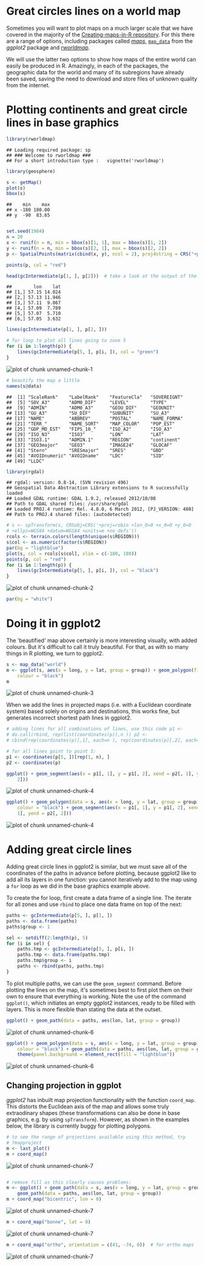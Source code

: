 Great circles lines on a world map
========================================================

Sometimes you will want to plot maps on a much larger
scale that we have covered in the majority of
the [Creating-maps-in-R repository](https://github.com/Robinlovelace/Creating-maps-in-R/).
For this there are a range of options, including packages called
[*maps*](http://cran.r-project.org/web/packages/maps/index.html),
[`map_data`](http://docs.ggplot2.org/0.9.3/map_data.html) from the
*ggplot2* package and [*rworldmap*](http://cran.r-project.org/web/packages/rworldmap/index.html).

We will use the latter two options to show how maps of the entire world
can easily be produced in R. Amazingly, in each of the packages, the geographic
data for the world and many of its subregions have already been saved, saving the
need to download and store files of unknown quality from the internet.

# Plotting continents and great circle lines in base graphics



```r
library(rworldmap)
```

```
## Loading required package: sp
## ### Welcome to rworldmap ###
## For a short introduction type : 	 vignette('rworldmap')
```

```r
library(geosphere)

s <- getMap()
plot(s)
bbox(s)
```

```
##    min    max
## x -180 180.00
## y  -90  83.65
```

```r

set.seed(1984)
n = 20
x <- runif(n = n, min = bbox(s)[1, 1], max = bbox(s)[1, 2])
y <- runif(n = n, min = bbox(s)[2, 1], max = bbox(s)[2, 2])
p <- SpatialPoints(matrix(cbind(x, y), ncol = 2), proj4string = CRS("+proj=longlat +datum=WGS84"))

points(p, col = "red")

head(gcIntermediate(p[1, ], p[2]))  # take a look at the output of the gcIntermediate function
```

```
##        lon    lat
## [1,] 57.15 14.024
## [2,] 57.13 11.946
## [3,] 57.11  9.867
## [4,] 57.09  7.789
## [5,] 57.07  5.710
## [6,] 57.05  3.632
```

```r
lines(gcIntermediate(p[1, ], p[2, ]))

# for loop to plot all lines going to zone 5
for (i in 1:length(p)) {
    lines(gcIntermediate(p[5, ], p[i, ]), col = "green")
}
```

![plot of chunk unnamed-chunk-1](figure/unnamed-chunk-1.png) 



```r
# beautify the map a little
names(s@data)
```

```
##  [1] "ScaleRank"    "LabelRank"    "FeatureCla"   "SOVEREIGNT"  
##  [5] "SOV_A3"       "ADM0_DIF"     "LEVEL"        "TYPE"        
##  [9] "ADMIN"        "ADM0_A3"      "GEOU_DIF"     "GEOUNIT"     
## [13] "GU_A3"        "SU_DIF"       "SUBUNIT"      "SU_A3"       
## [17] "NAME"         "ABBREV"       "POSTAL"       "NAME_FORMA"  
## [21] "TERR_"        "NAME_SORT"    "MAP_COLOR"    "POP_EST"     
## [25] "GDP_MD_EST"   "FIPS_10_"     "ISO_A2"       "ISO_A3"      
## [29] "ISO_N3"       "ISO3"         "LON"          "LAT"         
## [33] "ISO3.1"       "ADMIN.1"      "REGION"       "continent"   
## [37] "GEO3major"    "GEO3"         "IMAGE24"      "GLOCAF"      
## [41] "Stern"        "SRESmajor"    "SRES"         "GBD"         
## [45] "AVOIDnumeric" "AVOIDname"    "LDC"          "SID"         
## [49] "LLDC"
```

```r
library(rgdal)
```

```
## rgdal: version: 0.8-14, (SVN revision 496)
## Geospatial Data Abstraction Library extensions to R successfully loaded
## Loaded GDAL runtime: GDAL 1.9.2, released 2012/10/08
## Path to GDAL shared files: /usr/share/gdal
## Loaded PROJ.4 runtime: Rel. 4.8.0, 6 March 2012, [PJ_VERSION: 480]
## Path to PROJ.4 shared files: (autodetected)
```

```r
# s <- spTransform(s, CRSobj=CRS('+proj=robin +lon_0=0 +x_0=0 +y_0=0
# +ellps=WGS84 +datum=WGS84 +units=m +no_defs'))
rcols <- terrain.colors(length(unique(s$REGION)))
s$col <- as.numeric(factor(s$REGION))
par(bg = "lightblue")
plot(s, col = rcols[s$col], xlim = c(-180, 180))
points(p, col = "red")
for (i in 1:length(p)) {
    lines(gcIntermediate(p[5, ], p[i, ]), col = "black")
}
```

![plot of chunk unnamed-chunk-2](figure/unnamed-chunk-2.png) 

```r
par(bg = "white")
```


# Doing it in ggplot2

The 'beautified' map above certainly is more interesting visually, with added
colours. But it's difficult to call it truly beautiful. For that, as with
so many things in R plotting, we turn to ggplot2.


```r
s <- map_data("world")
m <- ggplot(s, aes(x = long, y = lat, group = group)) + geom_polygon(fill = "green", 
    colour = "black")
m
```

![plot of chunk unnamed-chunk-3](figure/unnamed-chunk-3.png) 


When we add the lines in projected maps (i.e. with a Euclidean coordinate system)
based solely on origins and destinations, this works fine, but generates incorrect
shortest path lines in ggplot2.


```r
# adding lines for all combinations of lines, use this code p1 <-
# do.call(rbind, rep(list(coordinates(p)),n )) p2 <-
# cbind(rep(coordinates(p)[,1], each=n ), rep(coordinates(p)[,2], each=n ))

# for all lines goint to point 5:
p1 <- coordinates(p[5, ])[rep(1, n), ]
p2 <- coordinates(p)

ggplot() + geom_segment(aes(x = p1[, 1], y = p1[, 2], xend = p2[, 1], yend = p2[, 
    2]))
```

![plot of chunk unnamed-chunk-4](figure/unnamed-chunk-41.png) 

```r
ggplot() + geom_polygon(data = s, aes(x = long, y = lat, group = group), fill = "green", 
    colour = "black") + geom_segment(aes(x = p1[, 1], y = p1[, 2], xend = p2[, 
    1], yend = p2[, 2]))
```

![plot of chunk unnamed-chunk-4](figure/unnamed-chunk-42.png) 


# Adding great circle lines

Adding great circle lines in ggplot2 is similar, but we must
save all of the coordinates of the paths in advance before plotting,
because ggplot2 like to add all its layers in one function: you
cannot iteratively add to the map using a `for` loop as we did
in the base graphics example above.

To create the for loop, first create a data frame of a single line.
The iterate for all zones and use `rbind` to place one data frame on
top of the next:


```r
paths <- gcIntermediate(p[5, ], p[1, ])
paths <- data.frame(paths)
paths$group <- 1

sel <- setdiff(2:length(p), 5)
for (i in sel) {
    paths.tmp <- gcIntermediate(p[5, ], p[i, ])
    paths.tmp <- data.frame(paths.tmp)
    paths.tmp$group <- i
    paths <- rbind(paths, paths.tmp)
}
```


To plot multiple paths, we can use the `geom_segment` command.
Before plotting the lines on the map, it's sometimes best to first
plot them on their own to ensure that everything is working.
Note the use of the command `ggplot()`, which initiates an
empty ggplot2 instances, ready to be filled with layers.
This is more flexible than stating the data at the outset.


```r
ggplot() + geom_path(data = paths, aes(lon, lat, group = group))
```

![plot of chunk unnamed-chunk-6](figure/unnamed-chunk-61.png) 

```r
ggplot() + geom_polygon(data = s, aes(x = long, y = lat, group = group), fill = "green", 
    colour = "black") + geom_path(data = paths, aes(lon, lat, group = group)) + 
    theme(panel.background = element_rect(fill = "lightblue"))
```

![plot of chunk unnamed-chunk-6](figure/unnamed-chunk-62.png) 


## Changing projection in ggplot

*ggplot2* has inbuilt map projection functionality with the
function `coord_map`. This distorts the Euclidean axis of the
map and allows some truly extraodinary shapes (these
transformations can also be done in base graphics, 
e.g. by using `spTransform`). However,
as shown in the examples below, the library is currently buggy
for plotting polygons.


```r
# to see the range of projections available using this method, try
# ?mapproject
m <- last_plot()
m + coord_map()
```

![plot of chunk unnamed-chunk-7](figure/unnamed-chunk-71.png) 

```r

# remove fill as this clearly causes problems:
m <- ggplot() + geom_path(data = s, aes(x = long, y = lat, group = group), colour = "black") + 
    geom_path(data = paths, aes(lon, lat, group = group))
m + coord_map("bicentric", lon = 0)
```

![plot of chunk unnamed-chunk-7](figure/unnamed-chunk-72.png) 

```r
m + coord_map("bonne", lat = 0)
```

![plot of chunk unnamed-chunk-7](figure/unnamed-chunk-73.png) 

```r
m + coord_map("ortho", orientation = c(41, -74, 0))  # for ortho maps
```

![plot of chunk unnamed-chunk-7](figure/unnamed-chunk-74.png) 










